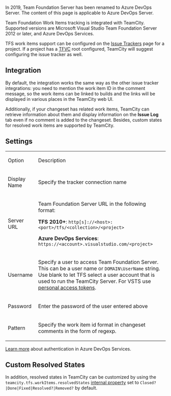 [//]: # (title: Team Foundation Work Items)
[//]: # (auxiliary-id: Team Foundation Work Items)

<note>

In 2019, Team Foundation Server has been renamed to Azure DevOps Server. The content of this page is applicable to Azure DevOps Server.

</note>

Team Foundation Work Items tracking is integrated with TeamCity. Supported versions are Microsoft Visual Studio Team Foundation Server 2012 or later, and Azure DevOps Services.

TFS work items support can be configured on the [Issue Trackers](integrating-teamcity-with-issue-tracker.md) page for a project. If a project has a [TFVC](team-foundation-server.md) root configured, TeamCity will suggest configuring the issue tracker as well.

## Integration

By default, the integration works the same way as the other issue tracker integrations: you need to mention the work item ID in the comment message, so the work items can be linked to builds and the links will be displayed in various places in the TeamCity web UI. 

Additionally, if your changeset has related work items, TeamCity can retrieve information about them and display information on the __Issue Log__ tab even if no comment is added to the changeset. Besides, custom states for resolved work items are supported by TeamCity.

## Settings

<table><tr>

<td>

Option

</td>

<td>

Description

</td></tr><tr>

<td>

Display Name

</td>

<td>

Specify the tracker connection name

</td></tr><tr>

<td>

Server URL

</td>

<td>


Team Foundation Server URL in the following format:

__TFS 2010\+__: `http[s]://<host>:<port>/tfs/<collection>/<project>`

__Azure DevOps Services__: `https://<account>.visualstudio.com/<project>`


</td></tr><tr>

<td>

Username

</td>

<td>


Specify a user to access Team Foundation Server. This can be a user name or `DOMAIN\UserName` string.   
Use blank to let TFS select a user account that is used to run the TeamCity Server. For VSTS use [personal access tokens](team-foundation-server.md#Authentication+Notes).


</td></tr><tr>

<td>

Password

</td>

<td>

Enter the password of the user entered above

</td></tr><tr>

<td>

Pattern

</td>

<td>

Specify the work item id format in changeset comments in the form of regexp.

</td></tr></table>

[Learn more](team-foundation-server.md#Authentication+Notes) about authentication in Azure DevOps Services.

## Custom Resolved States

In addition, resolved states in TeamCity can be customized by using the `teamcity.tfs.workItems.resolvedStates` [internal property](configuring-teamcity-server-startup-properties.md#TeamCity+internal+properties) set to `Closed?|Done|Fixed|Resolved?|Removed?` by default.
